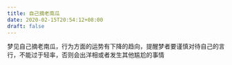 ```yaml
---
title: 自己摘老南瓜
date: 2020-02-15T20:54:12+08:00
draft: false
---
```


梦见自己摘老南瓜，行为方面的运势有下降的趋向，提醒梦者要谨慎对待自己的言行，不能过于轻率，否则会出洋相或者发生其他尴尬的事情